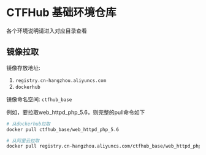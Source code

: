 # CTFHub 基础环境仓库

各个环境说明请进入对应目录查看

## 镜像拉取

镜像存放地址:
1. `registry.cn-hangzhou.aliyuncs.com`
2. `dockerhub`

镜像命名空间: `ctfhub_base`

例如，要拉取web_httpd_php_5.6，则完整的pull命令如下
```bash
# 从dockerhub拉取
docker pull ctfhub_base/web_httpd_php_5.6

# 从阿里云拉取
docker pull registry.cn-hangzhou.aliyuncs.com/ctfhub_base/web_httpd_php_5.6
```